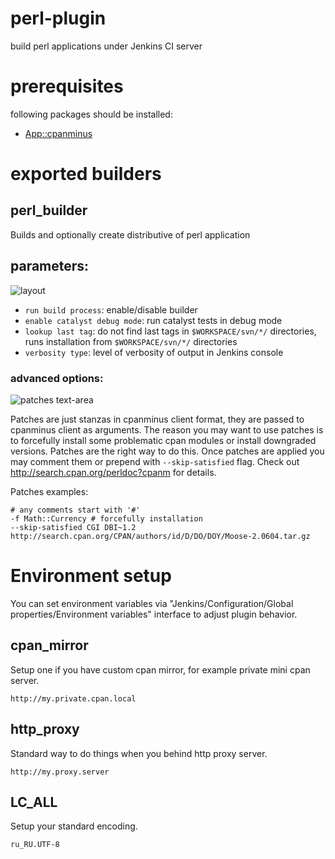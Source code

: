 # perl-plugin

build perl applications under Jenkins CI server 

# prerequisites

following packages should be installed:

- [App::cpanminus](http://search.cpan.org/perldoc?App%3A%3Acpanminus)

# exported builders

## perl_builder

Builds and optionally create distributive of perl application

## parameters:

![layout](https://raw.github.com/melezhik/perl-plugin/master/images/layout.png "layout")

- `run build process`: enable/disable builder
- `enable catalyst debug mode`: run catalyst tests in debug mode
- `lookup last tag`: do not find last tags in `$WORKSPACE/svn/*/` directories, runs installation from `$WORKSPACE/svn/*/` directories
- `verbosity type`: level of verbosity of output in Jenkins console

### advanced options:

![patches text-area](https://raw.github.com/melezhik/perl-plugin/master/images/patches.png "patches text-area")

Patches are just stanzas in cpanminus client format, they are passed to cpanminus client as arguments. 
The reason you may want to use patches is to forcefully install some problematic cpan modules or install downgraded versions. 
Patches are the right way to do this. Once patches are applied you may comment them or prepend with `--skip-satisfied` flag. 
Check out http://search.cpan.org/perldoc?cpanm for details.

Patches examples:

    # any comments start with '#'
    -f Math::Currency # forcefully installation
    --skip-satisfied CGI DBI~1.2
    http://search.cpan.org/CPAN/authors/id/D/DO/DOY/Moose-2.0604.tar.gz

# Environment setup

You can set environment variables via "Jenkins/Configuration/Global properties/Environment variables" interface to adjust plugin behavior.

## cpan_mirror
Setup one if you have custom cpan mirror, for example private mini cpan server.
    
    http://my.private.cpan.local

## http_proxy
Standard way to do things when you behind http proxy server.

    http://my.proxy.server

## LC_ALL
Setup your standard encoding.

    ru_RU.UTF-8






